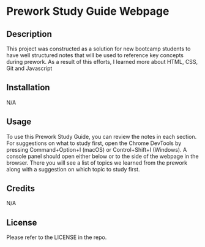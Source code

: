 # Prework Study Guide Webpage

## Description

This project was constructed as a solution for new bootcamp students to have well structured notes that will be used to reference key concepts during prework. As a result of this efforts, I learned more about HTML, CSS, Git and Javascript

## Installation

N/A

## Usage

To use this Prework Study Guide, you can review the notes in each section. For suggestions on what to study first, open the Chrome DevTools by pressing Command+Option+I (macOS) or Control+Shift+I (Windows). A console panel should open either below or to the side of the webpage in the browser. There you will see a list of topics we learned from the prework along with a suggestion on which topic to study first.

## Credits

N/A

## License

Please refer to the LICENSE in the repo.
